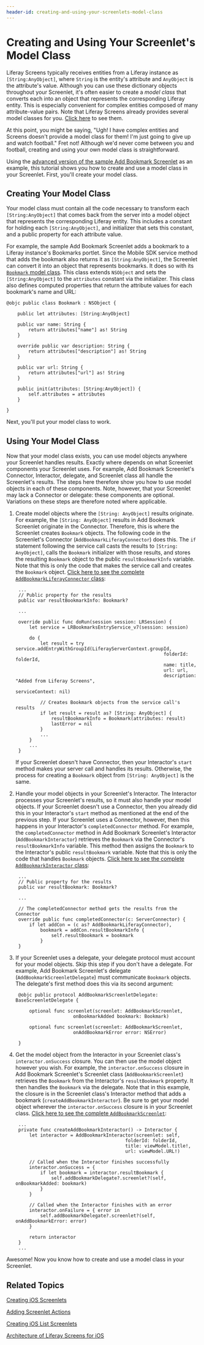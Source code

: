 ```yaml
---
header-id: creating-and-using-your-screenlets-model-class
---
```


# Creating and Using Your Screenlet's Model Class

Liferay Screens typically receives entities from a Liferay instance as 
`[String:AnyObject]`, where `String` is the entity's attribute and `AnyObject` 
is the attribute's value. Although you can use these dictionary objects 
throughout your Screenlet, it's often easier to create a *model class* that 
converts each into an object that represents the corresponding Liferay entity. 
This is especially convenient for complex entities composed of many 
attribute-value pairs. Note that Liferay Screens already provides several model 
classes for you. 
[Click here](https://github.com/liferay/liferay-screens/tree/master/ios/Framework/Core/Models) 
to see them. 

At this point, you might be saying, "Ugh! I have complex entities and Screens 
doesn't provide a model class for them! I'm just going to give up and watch 
football." Fret not! Although we'd never come between you and football, creating 
and using your own model class is straightforward. 

Using the 
[advanced version of the sample Add Bookmark Screenlet](https://github.com/liferay/liferay-screens/tree/master/ios/Samples/Bookmark/AddBookmarkScreenlet/Advanced) 
as an example, this tutorial shows you how to create and use a model class in 
your Screenlet. First, you'll create your model class. 

## Creating Your Model Class

Your model class must contain all the code necessary to transform each 
`[String:AnyObject]` that comes back from the server into a model object that 
represents the corresponding Liferay entity. This includes a constant for 
holding each `[String:AnyObject]`, and initializer that sets this constant, and 
a public property for each attribute value. 

For example, the sample Add Bookmark Screenlet adds a bookmark to a Liferay 
instance's Bookmarks portlet. Since the Mobile SDK service method that adds the 
bookmark also returns it as `[String:AnyObject]`, the Screenlet can convert it 
into an object that represents bookmarks. It does so with its 
[`Bookmark` model class](https://github.com/liferay/liferay-screens/blob/master/ios/Samples/Bookmark/AddBookmarkScreenlet/Advanced/Model/Bookmark.swift). 
This class extends `NSObject` and sets the `[String:AnyObject]` to the 
`attributes` constant via the initializer. This class also defines computed 
properties that return the attribute values for each bookmark's name and URL: 

    @objc public class Bookmark : NSObject {

        public let attributes: [String:AnyObject]

        public var name: String {
            return attributes["name"] as! String
        }

        override public var description: String {
            return attributes["description"] as! String
        }

        public var url: String {
            return attributes["url"] as! String
        }

        public init(attributes: [String:AnyObject]) {
            self.attributes = attributes
        }

    }

Next, you'll put your model class to work. 

## Using Your Model Class

Now that your model class exists, you can use model objects anywhere your 
Screenlet handles results. Exactly where depends on what Screenlet components 
your Screenlet uses. For example, Add Bookmark Screenlet's Connector, 
Interactor, delegate, and Screenlet class all handle the Screenlet's results. 
The steps here therefore show you how to use model objects in each of these 
components. Note, however, that your Screenlet may lack a Connector or delegate: 
these components are optional. Variations on these steps are therefore noted 
where applicable. 

1. Create model objects where the `[String: AnyObject]` results originate. For 
   example, the `[String: AnyObject]` results in Add Bookmark Screenlet 
   originate in the Connector. Therefore, this is where the Screenlet creates 
   `Bookmark` objects. The following code in the Screenlet's Connector 
   (`AddBookmarkLiferayConnector`) does this. The `if` statement following the 
   service call casts the results to `[String: AnyObject]`, calls the `Bookmark` 
   initializer with those results, and stores the resulting `Bookmark` object to 
   the public `resultBookmarkInfo` variable. Note that this is only the code 
   that makes the service call and creates the `Bookmark` object. 
   [Click here to see the complete `AddBookmarkLiferayConnector` class](https://github.com/liferay/liferay-screens/blob/master/ios/Samples/Bookmark/AddBookmarkScreenlet/Advanced/Connector/AddBookmarkLiferayConnector.swift): 

        ...
        // Public property for the results
        public var resultBookmarkInfo: Bookmark?

        ...

        override public func doRun(session session: LRSession) {
            let service = LRBookmarksEntryService_v7(session: session)

            do {
                let result = try service.addEntryWithGroupId(LiferayServerContext.groupId,
                                                             folderId: folderId,
                                                             name: title,
                                                             url: url,
                                                             description: "Added from Liferay Screens",
                                                             serviceContext: nil)

                // Creates Bookmark objects from the service call's results
                if let result = result as? [String: AnyObject] {
                    resultBookmarkInfo = Bookmark(attributes: result)
                    lastError = nil
                }
                ...
            }
            ...
        }

    If your Screenlet doesn't have Connector, then your Interactor's `start` 
    method makes your server call and handles its results. Otherwise, the 
    process for creating a `Bookmark` object from `[String: AnyObject]` is the 
    same. 

2. Handle your model objects in your Screenlet's Interactor. The Interactor 
   processes your Screenlet's results, so it must also handle your model 
   objects. If your Screenlet doesn't use a Connector, then you already did this 
   in your Interactor's `start` method as mentioned at the end of the previous 
   step. If your Screenlet uses a Connector, however, then this happens in your 
   Interactor's `completedConnector` method. For example, the 
   `completedConnector` method in Add Bookmark Screenlet's Interactor 
   (`AddBookmarkInteractor`) retrieves the `Bookmark` via the Connector's 
   `resultBookmarkInfo` variable. This method then assigns the `Bookmark` to the 
   Interactor's public `resultBookmark` variable. Note that this is only the 
   code that handles `Bookmark` objects. 
   [Click here to see the complete `AddBookmarkInteractor` class](https://github.com/liferay/liferay-screens/blob/master/ios/Samples/Bookmark/AddBookmarkScreenlet/Advanced/Interactor/AddBookmarkInteractor.swift): 

        ...
        // Public property for the results
        public var resultBookmark: Bookmark?

        ...

        // The completedConnector method gets the results from the Connector
        override public func completedConnector(c: ServerConnector) { 
            if let addCon = (c as? AddBookmarkLiferayConnector), 
                bookmark = addCon.resultBookmarkInfo { 
                    self.resultBookmark = bookmark 
                }
        }

3. If your Screenlet uses a delegate, your delegate protocol must account for 
   your model objects. Skip this step if you don't have a delegate. For example, 
   Add Bookmark Screenlet's delegate (`AddBookmarkScreenletDelegate`) must 
   communicate `Bookmark` objects. The delegate's first method does this via its 
   second argument: 

        @objc public protocol AddBookmarkScreenletDelegate: BaseScreenletDelegate {

            optional func screenlet(screenlet: AddBookmarkScreenlet,
                            onBookmarkAdded bookmark: Bookmark)

            optional func screenlet(screenlet: AddBookmarkScreenlet,
                            onAddBookmarkError error: NSError)

        }

4. Get the model object from the Interactor in your Screenlet class's 
   `interactor.onSuccess` closure. You can then use the model object however you 
   wish. For example, the `interactor.onSuccess` closure in Add Bookmark 
   Screenlet's Screenlet class (`AddBookmarkScreenlet`) retrieves the `Bookmark` 
   from the Interactor's `resultBookmark` property. It then handles the 
   `Bookmark` via the delegate. Note that in this example, the closure is in the 
   Screenlet class's Interactor method that adds a bookmark 
   (`createAddBookmarkInteractor`). Be sure to get your model object wherever 
   the `interactor.onSuccess` closure is in your Screenlet class. 
   [Click here to see the complete `AddBookmarkScreenlet`](https://github.com/liferay/liferay-screens/blob/master/ios/Samples/Bookmark/AddBookmarkScreenlet/Advanced/AddBookmarkScreenlet.swift): 

        ...
        private func createAddBookmarkInteractor() -> Interactor {
            let interactor = AddBookmarkInteractor(screenlet: self,
                                               folderId: folderId,
                                               title: viewModel.title!,
                                               url: viewModel.URL!)

            // Called when the Interactor finishes successfully
            interactor.onSuccess = {
                if let bookmark = interactor.resultBookmark {
                    self.addBookmarkDelegate?.screenlet?(self, onBookmarkAdded: bookmark)
                }
            }

            // Called when the Interactor finishes with an error
            interactor.onFailure = { error in
                self.addBookmarkDelegate?.screenlet?(self, onAddBookmarkError: error)
            }

            return interactor
        }
        ...

Awesome! Now you know how to create and use a model class in your Screenlet. 

## Related Topics

[Creating iOS Screenlets](/docs/6-2/tutorials/-/knowledge_base/t/creating-ios-screenlets)

[Adding Screenlet Actions](/docs/6-2/tutorials/-/knowledge_base/t/adding-screenlet-actions)

[Creating iOS List Screenlets](/docs/6-2/tutorials/-/knowledge_base/t/creating-ios-list-screenlets)

[Architecture of Liferay Screens for iOS](/docs/6-2/tutorials/-/knowledge_base/t/architecture-of-liferay-screens-for-ios)

